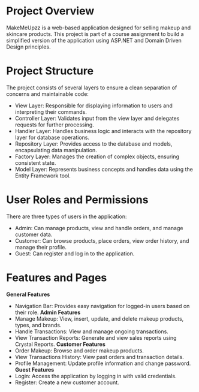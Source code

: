 # Project Overview
MakeMeUpzz is a web-based application designed for selling makeup and skincare products. This project is part of a course assignment to build a simplified version of the application using ASP.NET and Domain Driven Design principles.

# Project Structure
The project consists of several layers to ensure a clean separation of concerns and maintainable code:
- View Layer: Responsible for displaying information to users and interpreting their commands.
- Controller Layer: Validates input from the view layer and delegates requests for further processing.
- Handler Layer: Handles business logic and interacts with the repository layer for database operations.
- Repository Layer: Provides access to the database and models, encapsulating data manipulation.
- Factory Layer: Manages the creation of complex objects, ensuring consistent state.
- Model Layer: Represents business concepts and handles data using the Entity Framework tool.

# User Roles and Permissions
There are three types of users in the application:
- Admin: Can manage products, view and handle orders, and manage customer data.
- Customer: Can browse products, place orders, view order history, and manage their profile.
- Guest: Can register and log in to the application.

# Features and Pages
**General Features**
- Navigation Bar: Provides easy navigation for logged-in users based on their role.
**Admin Features**
- Manage Makeup: View, insert, update, and delete makeup products, types, and brands.
- Handle Transactions: View and manage ongoing transactions.
- View Transaction Reports: Generate and view sales reports using Crystal Reports.
**Customer Features**
- Order Makeup: Browse and order makeup products.
- View Transactions History: View past orders and transaction details.
- Profile Management: Update profile information and change password.
**Guest Features**
- Login: Access the application by logging in with valid credentials.
- Register: Create a new customer account.
